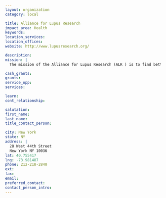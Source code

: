 ```yaml
---
layout: organization
category: local

title: Alliance for Lupus Research
impact_area: Health
keywords: 
location_services: 
location_offices: 
website: http://www.lupusresearch.org/‎

description: 
mission: |
  The mission of the Alliance for Lupus Research (ALR ) is to find better treatments and ultimately prevent and cure systemic lupus erythematosus (SLE or lupus), a debilitating autoimmune disease, by supporting medical research.

cash_grants: 
grants: 
service_opp: 
services: 

learn: 
cont_relationship: 

salutation: 
first_name: 
last_name: 
title_contact_person: 

city: New York
state: NY
address: |
  28 West 44th Street  
  New York NY 10036
lat: 40.755417
lng: -73.981487
phone: 212-218-2840
ext: 
fax: 
email: 
preferred_contact: 
contact_person_intro: 
---
```

